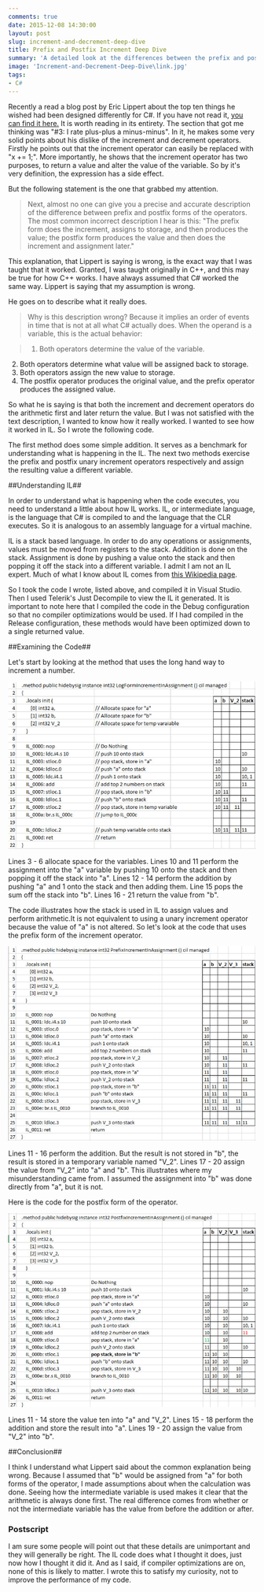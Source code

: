 ```yaml
---
comments: true
date: 2015-12-08 14:30:00
layout: post
slug: increment-and-decrement-deep-dive
title: Prefix and Postfix Increment Deep Dive
summary: 'A detailed look at the differences between the prefix and postfix increment operators.'
image: 'Increment-and-Decrement-Deep-Dive\link.jpg'
tags:
- C#
---
```




Recently a read a blog post by Eric Lippert about the top ten things he wished had been designed differently for C#. If you have not read it, [you can find it here.](http://www.informit.com/articles/article.aspx?p=2425867) It is worth reading in its entirety. The section that got me thinking was "#3: I rate plus-plus a minus-minus". In it, he makes some very solid points about his dislike of the increment and decrement operators.  Firstly he points out that the increment operator can easily be replaced with "x += 1;". More importantly, he shows that the increment operator has two purposes, to return a value and alter the value of the variable. So by it's very definition, the expression has a side effect. 

But the following statement is the one that grabbed my attention. 

> Next, almost no one can give you a precise and accurate description of the difference between prefix and postfix forms of the operators. The most common incorrect description I hear is this: "The prefix form does the increment, assigns to storage, and then produces the value; the postfix form produces the value and then does the increment and assignment later."

This explanation, that Lippert is saying is wrong, is the exact way that I was taught that it worked. Granted, I was taught originally in C++, and this may be true for how C++ works. I have always assumed that C# worked the same way. Lippert is saying that my assumption is wrong.

He goes on to describe what it really does.

> Why is this description wrong? Because it implies an order of events in time that is not at all what C# actually does. When the operand is a variable, this is the actual behavior:

> 1. Both operators determine the value of the variable.
2. Both operators determine what value will be assigned back to storage.
3. Both operators assign the new value to storage.
4. The postfix operator produces the original value, and the prefix operator produces the assigned value.

So what he is saying is that both the increment and decrement operators do the arithmetic first and later return the value. But I was not satisfied with the text description, I wanted to know how it really worked. I wanted to see how it worked in IL. So I wrote the following code.

<script src="https://gist.github.com/pottereric/34337593ab90dc55afac.js"></script>

The first method does some simple addition. It serves as a benchmark for understanding what is happening in the IL. The next two methods exercise the prefix and postfix unary increment operators respectively and assign the resulting value a different variable.

##Understanding IL##

In order to understand what is happening when the code executes, you need to understand a little about how IL works. IL, or intermediate language, is the language that C# is compiled to and the language that the CLR executes. So it is analogous to an assembly language for a virtual machine. 

IL is a stack based language. In order to do any operations or assignments, values must be moved from registers to the stack. Addition is done on the stack. Assignment is done by pushing a value onto the stack and then popping it off the stack into a different variable. I admit I am not an IL expert. Much of what I know about IL comes from [this Wikipedia page](https://en.wikipedia.org/wiki/List_of_CIL_instructions). 

So I took the code I wrote, listed above, and compiled it in Visual Studio. Then I used Telerik's Just Decompile to view the IL it generated. It is important to note here that I compiled the code in the Debug configuration so that no compiler optimizations would be used. If I had compiled in the Release configuration, these methods would have been optimized down to a single returned value.

##Examining the Code##

Let's start by looking at the method that uses the long hand way to increment a number. 

[![](/img/posts/Increment-and-Decrement-Deep-Dive/LogFormIncrementInAssignment.jpg)](/img/posts/Increment-and-Decrement-Deep-Dive/LogFormIncrementInAssignment.jpg)

Lines 3 - 6 allocate space for the variables. Lines 10 and 11 perform the assignment into the "a" variable by pushing 10 onto the stack and then popping it off the stack into "a". Lines 12 - 14 perform the addition by pushing "a" and 1 onto the stack and then adding them. Line 15 pops the sum off the stack into "b". Lines 16 - 21 return the value from "b".

The code illustrates how the stack is used in IL to assign values and perform arithmetic.It is not equivalent to using a unary increment operator because the value of "a" is not altered. So let's look at the code that uses the prefix form of the increment operator.   

[![](/img/posts/Increment-and-Decrement-Deep-Dive/Prefix.jpg)](/img/posts/Increment-and-Decrement-Deep-Dive/Prefix.jpg)

Lines 11 - 16 perform the addition. But the result is not stored in "b", the result is stored in a temporary variable named "V_2". Lines 17 - 20 assign the value from "V_2" into "a" and "b". This illustrates where my misunderstanding came from. I assumed the assignment into "b" was done directly from "a", but it is not. 

Here is the code for the postfix form of the operator. 

[![](/img/posts/Increment-and-Decrement-Deep-Dive/PostFix.jpg)](/img/posts/Increment-and-Decrement-Deep-Dive/PostFix.jpg)

Lines 11 - 14 store the value ten into "a" and "V_2". Lines 15 - 18 perform the addition and store the result into "a". Lines 19 - 20 assign the value from "V_2" into "b". 

##Conclusion##

I think I understand what Lippert said about the common explanation being wrong. Because I assumed that "b" would be assigned from "a" for both forms of the operator, I made assumptions about when the calculation was done. Seeing how the intermediate variable is used makes it clear that the arithmetic is always done first. The real difference comes from whether or not the intermediate variable has the value from before the addition or after. 

### Postscript ###

I am sure some people will point out that these details are unimportant and they will generally be right. The IL code does what I thought it does, just now how I thought it did it. And as I said, if compiler optimizations are on, none of this is likely to matter. I wrote this to satisfy my curiosity, not to improve the performance of my code.
